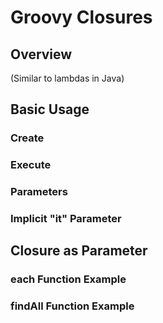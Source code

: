 # Groovy Closures
## Overview
(Similar to lambdas in Java)
## Basic Usage
### Create
### Execute
### Parameters
### Implicit "it" Parameter
## Closure as Parameter
### each Function Example
### findAll Function Example

